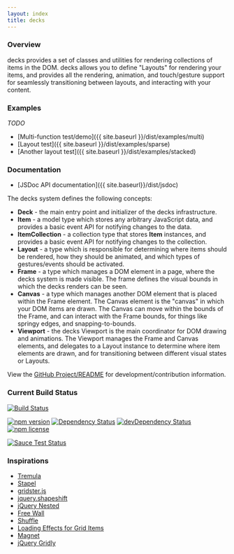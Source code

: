 ```yaml
---
layout: index
title: decks
---
```


### Overview

decks provides a set of classes and utilities for rendering collections of items
in the DOM.  decks allows you to define "Layouts" for rendering your items,
and provides all the rendering, animation, and touch/gesture support for seamlessly
transitioning between layouts, and interacting with your content.

### Examples

*TODO*

- [Multi-function test/demo]({{ site.baseurl }}/dist/examples/multi)
- [Layout test]({{ site.baseurl }}/dist/examples/sparse)
- [Another layout test]({{ site.baseurl }}/dist/examples/stacked)

### Documentation

- [JSDoc API documentation]({{ site.baseurl}}/dist/jsdoc)

The decks system defines the following concepts:

- **Deck** - the main entry point and initializer of the decks infrastructure.
- **Item** - a model type which stores any arbitrary JavaScript data, and provides
a basic event API for notifying changes to the data.
- **ItemCollection** - a collection type that stores **Item** instances, and provides
a basic event API for notifying changes to the collection.
- **Layout** - a type which is responsible for determining where items should be rendered,
how they should be animated, and which types of gestures/events should be activated.
- **Frame** - a type which manages a DOM element in a page, where the decks system is made
visible.  The frame defines the visual bounds in which the decks renders can be seen.
- **Canvas** - a type which manages another DOM element that is placed within the Frame element.
The Canvas element is the "canvas" in which your DOM items are drawn.  The Canvas can move within
the bounds of the Frame, and can interact with the Frame bounds, for things like springy edges, and
snapping-to-bounds.
- **Viewport** - the decks Viewport is the main coordinator for DOM drawing and animations.  The
Viewport manages the Frame and Canvas elements, and delegates to a Layout instance to determine
where item elements are drawn, and for transitioning between different visual states or Layouts.

View the [GitHub Project/README](https://github.com/pellucidanalytics/decks) for development/contribution
information.

### Current Build Status

[![Build Status](http://img.shields.io/travis/pellucidanalytics/decks.svg)](https://travis-ci.org/pellucidanalytics/decks)

[![npm version](http://img.shields.io/npm/v/decks.svg)](https://www.npmjs.org/package/decks)
[![Dependency Status](http://img.shields.io/david/pellucidanalytics/decks.svg)](https://david-dm.org/pellucidanalytics/decks)
[![devDependency Status](http://img.shields.io/david/dev/pellucidanalytics/decks.svg)](https://david-dm.org/pellucidanalytics/decks#info=devDependencies)
[![npm license](http://img.shields.io/npm/l/decks.svg)](https://www.npmjs.org/package/decks)

[![Sauce Test Status](https://saucelabs.com/browser-matrix/pelluciddecks.svg?auth=ece3dc76af60a49515da2a7b0bbfa51c)](https://saucelabs.com/u/pelluciddecks?auth=ece3dc76af60a49515da2a7b0bbfa51c)

### Inspirations

- [Tremula](https://github.com/garris/TremulaJS)
- [Stapel](http://tympanus.net/Development/Stapel/)
- [gridster.js](http://gridster.net/)
- [jquery.shapeshift](http://mcpants.github.io/jquery.shapeshift/)
- [jQuery Nested](http://suprb.com/apps/nested/)
- [Free Wall](http://vnjs.net/www/project/freewall/)
- [Shuffle](http://vestride.github.io/Shuffle/)
- [Loading Effects for Grid Items](http://tympanus.net/Development/GridLoadingEffects/index.html)
- [Magnet](http://codecanyon.net/item/magnet-jquery-plugin-for-filterable-layouts/full_screen_preview/7550966?ref=jqueryrain)
- [jQuery Gridly](http://ksylvest.github.io/jquery-gridly/)
